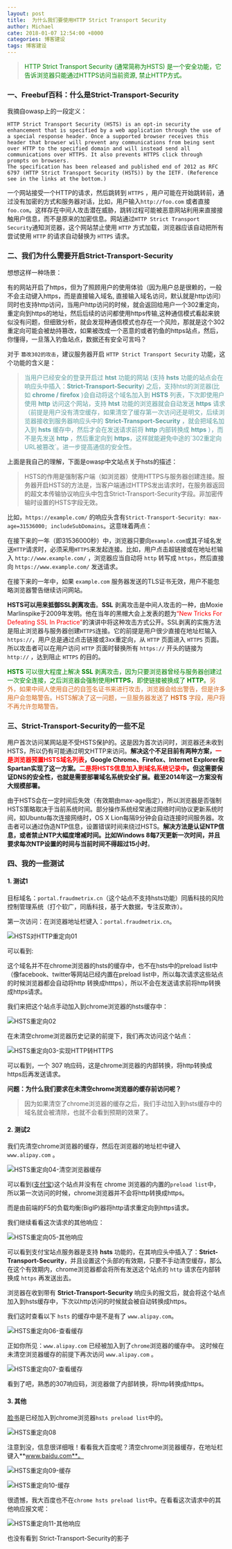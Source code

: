 ```yaml
---
layout: post
title:  为什么我们要使用HTTP Strict Transport Security
author: Michael
cate: 2018-01-07 12:54:00 +8000
categories: 博客建设
tags: 博客建设
---
```


> <font color='green'>HTTP Strict Transport Security (通常简称为HSTS) 是一个安全功能，它告诉浏览器只能通过HTTPS访问当前资源, 禁止HTTP方式。</font>

### 一、Freebuf百科：什么是Strict-Transport-Security

我摘自owasp上的一段定义：

```text
HTTP Strict Transport Security (HSTS) is an opt-in security enhancement that is specified by a web application through the use of a special response header. Once a supported browser receives this header that browser will prevent any communications from being sent over HTTP to the specified domain and will instead send all communications over HTTPS. It also prevents HTTPS click through prompts on browsers.
The specification has been released and published end of 2012 as RFC 6797 (HTTP Strict Transport Security (HSTS)) by the IETF. (Reference see in the links at the bottom.)
```

一个网站接受一个HTTP的请求，然后跳转到 `HTTPS` ，用户可能在开始跳转前，通过没有加密的方式和服务器对话，比如，用户输入`http://foo.com` 或者直接 `foo.com`。这样存在中间人攻击潜在威胁，跳转过程可能被恶意网站利用来直接接触用户信息，而不是原来的加密信息。网站通过`HTTP Strict Transport Security`通知浏览器，这个网站禁止使用 `HTTP` 方式加载，浏览器应该自动把所有尝试使用 `HTTP` 的请求自动替换为 `HTTPS` 请求。
<br/>
### 二、我们为什么需要开启Strict-Transport-Security

想想这样一种场景：

有的网站开启了https，但为了照顾用户的使用体验（因为用户总是很赖的，一般不会主动键入https，而是直接输入域名, 直接输入域名访问，默认就是http访问）同时也支持http访问，当用户http访问的时候，就会返回给用户一个302重定向，重定向到https的地址，然后后续的访问都使用https传输,这种通信模式看起来貌似没有问题，但细致分析，就会发现种通信模式也存在一个风险，那就是这个302重定向可能会被劫持篡改，如果被改成一个恶意的或者钓鱼的https站点，然后，你懂得，一旦落入钓鱼站点，数据还有安全可言吗？

对于 `篡改302的攻击`，建议服务器开启 `HTTP Strict Transport Security` 功能，这个功能的含义是：

><p><font color='CadetBlue'>当用户已经安全的登录开启过 <strong>htst</strong> 功能的网站 (支持 <strong>hsts</strong> 功能的站点会在响应头中插入：<strong>Strict-Transport-Security</strong>) 之后，支持htst的浏览器(比如 <strong>chrome / firefox</strong> )会自动将这个域名加入到 <strong>HSTS</strong> 列表，下次即使用户使用 <strong>http</strong> 访问这个网站，支持 <strong>htst</strong> 功能的浏览器就会自动发送 <strong>https</strong> 请求（前提是用户没有清空缓存，如果清空了缓存第一次访问还是明文，后续浏览器接收到服务器响应头中的 <strong>Strict-Transport-Security</strong> ，就会把域名加入到 <strong>hsts</strong> 缓存中，然后才会在发送请求前将 <strong>http</strong> 内部转换成 <strong>https</strong> ），而不是先发送 <strong>http</strong> ，然后重定向到 <strong>https</strong>，这样就能避免中途的`302重定向URL被篡改`。进一步提高通信的安全性。</font></p>

上面是我自己的理解，下面是owasp中文站点关于hsts的描述：

>HSTS的作用是强制客户端（如浏览器）使用HTTPS与服务器创建连接。服务器开启HSTS的方法是，当客户端通过HTTPS发出请求时，在服务器返回的超文本传输协议响应头中包含Strict-Transport-Security字段。非加密传输时设置的HSTS字段无效。

比如，`https://example.com/` 的响应头含有`Strict-Transport-Security: max-age=31536000; includeSubDomains`。这意味着两点：

在接下来的一年（即31536000秒）中，浏览器只要向`example.com`或其子域名发送`HTTP`请求时，必须采用`HTTPS`来发起连接。比如，用户点击超链接或在地址栏输入 `http://www.example.com/` ，浏览器应当自动将 `http` 转写成 `https`，然后直接向 `https://www.example.com/` 发送请求。

在接下来的一年中，如果 `example.com` 服务器发送的TLS证书无效，用户不能忽略浏览器警告继续访问网站。

<strong>HSTS可以用来抵御SSL剥离攻击</strong>。<strong>SSL</strong> 剥离攻击是中间人攻击的一种，由Moxie Marlinspike于2009年发明。他在当年的黑帽大会上发表的题为<font color='red'>“New Tricks For Defeating SSL In Practice”</font>的演讲中将这种攻击方式公开。SSL剥离的实施方法是阻止浏览器与服务器创建`HTTPS`连接。它的前提是用户很少直接在地址栏输入`https://`，用户总是通过点击链接或3xx重定向，从 `HTTP` 页面进入 `HTTPS` 页面。所以攻击者可以在用户访问 `HTTP` 页面时替换所有 `https://` 开头的链接为 `http://` ，达到阻止 `HTTPS` 的目的。

<p><font color='green'><strong>HSTS</strong> 可以很大程度上解决 <strong>SSL</strong> 剥离攻击，因为只要浏览器曾经与服务器创建过一次安全连接，之后浏览器会强制使用<strong>HTTPS</strong>，即使链接被换成了 <strong>HTTP</strong>。</font><font color='Chocolate'>另外，如果中间人使用自己的自签名证书来进行攻击，浏览器会给出警告，但是许多用户会忽略警告。HSTS解决了这一问题，一旦服务器发送了 <strong>HSTS</strong> 字段，用户将不再允许忽略警告。</font></p>

### 三、Strict-Transport-Security的一些不足

用户首次访问某网站是不受HSTS保护的。这是因为首次访问时，浏览器还未收到HSTS，所以仍有可能通过明文HTTP来访问。**解决这个不足目前有两种方案，<font color='red'>一是浏览器预置HSTS域名列表</font>，Google Chrome、Firefox、Internet Explorer和Spartan实现了这一方案。<font color='red'>二是将HSTS信息加入到域名系统记录中</font>。但这需要保证DNS的安全性，也就是需要部署域名系统安全扩展。截至2014年这一方案没有大规模部署。**

由于HSTS会在一定时间后失效（有效期由max-age指定），所以浏览器是否强制HSTS策略取决于当前系统时间。部分操作系统经常通过网络时间协议更新系统时间，如Ubuntu每次连接网络时，OS X Lion每隔9分钟会自动连接时间服务器。攻击者可以通过伪造NTP信息，设置错误时间来绕过HSTS。**解决方法是认证NTP信息，或者禁止NTP大幅度增减时间。比如Windows 8每7天更新一次时间，并且要求每次NTP设置的时间与当前时间不得超过15小时**。

### 四、我的一些测试
#### 1. 测试1

目标域名：`portal.fraudmetrix.cn`（这个站点不支持hsts功能）同盾科技的风险控制管理系统（打个软广，同盾科技，基于大数据，专注反欺诈）。

第一次访问：在浏览器地址栏键入：`portal.fraudmetrix.cn`。

![HSTS对HTTP重定向01](http://upload-images.jianshu.io/upload_images/563374-ef977e0276e6c9f9.png?imageMogr2/auto-orient/strip%7CimageView2/2/w/1240)

可以看到:

这个域名并不在chrome浏览器的hsts的缓存中，也不在hsts中的preload list中（像facebook、twitter等网站已经内置在preload list中，所以每次请求这些站点的时候浏览器都会自动将http 转换成htttps），所以不会在发送请求前将http转换成https请求。

我们来把这个站点手动加入到chrome浏览器的hsts缓存中：

![HSTS重定向02](http://upload-images.jianshu.io/upload_images/563374-3dbfbf797107dea7.png?imageMogr2/auto-orient/strip%7CimageView2/2/w/1240)

在未清空chrome浏览器历史记录的前提下，我们再次访问这个站点：

![HSTS重定向03-实现HTTP转HTTPS](http://upload-images.jianshu.io/upload_images/563374-3d792ee90f9b5492.png?imageMogr2/auto-orient/strip%7CimageView2/2/w/1240)

可以看到，一个 307 响应码，这是chrome浏览器的内部转换，将http转换成https后再发送请求。

**问题：为什么我们要求在未清空chrome浏览器的缓存前访问呢？**

>因为如果清空了chrome浏览器的缓存之后，我们手动加入到hsts缓存中的域名就会被清除，也就不会看到预期的效果了。

#### 2. 测试2

我们先清空chrome浏览器的缓存，然后在浏览器的地址栏中键入 `www.alipay.com` 。

![HSTS重定向04-清空浏览器缓存](http://upload-images.jianshu.io/upload_images/563374-b9235b87c7bef26e.png?imageMogr2/auto-orient/strip%7CimageView2/2/w/1240)

可以看到([支付宝](www.alipay.com))这个站点并没有在 chrome 浏览器的内置的`preload list`中，所以第一次访问的时候，chrome浏览器并不会将http转换成https。

而是由前端的F5的负载均衡(BigIP)器将http请求重定向到https请求。

我们继续看看这次请求的其他响应：

![HSTS重定向05-其他响应](http://upload-images.jianshu.io/upload_images/563374-6fe28e4cd6d6f06d.png?imageMogr2/auto-orient/strip%7CimageView2/2/w/1240)

可以看到支付宝站点服务器是支持 **hsts** 功能的，在其响应头中插入了：**Strict-Transport-Security**，并且设置这个头部的有效期，只要不手动清空缓存，那么在这个有效期内，chrome浏览器都会将所有发送这个站点的 `http` 请求在内部转换成 `https` 再发送出去。

浏览器在收到带有 **Strict-Transport-Security** 响应头的报文后，就会将这个站点加入到hsts缓存中，下次以http访问的时候就会被自动转换成https。

我们这时查看以下 `hsts` 的缓存中是不是有了 `www.alipay.com`。

![HSTS重定向06-查看缓存](http://upload-images.jianshu.io/upload_images/563374-e4572155e1e99cf5.png?imageMogr2/auto-orient/strip%7CimageView2/2/w/1240)

正如你所见：`www.alipay.com` 已经被加入到了`chrome`浏览器的缓存中。
这时候在未清空浏览器缓存的前提下再次访问 `www.alipay.com` 。

![HSTS重定向07-查看缓存](http://upload-images.jianshu.io/upload_images/563374-a8d018c0696648f5.png?imageMogr2/auto-orient/strip%7CimageView2/2/w/1240)

看到了吧，熟悉的307响应码，浏览器做了内部转换，将http转换成https。

#### 3. 其他 

[脸书](www.facebook.com)是已经加入到chrome浏览器`hsts preload list`中的。

![HSTS重定向08](http://upload-images.jianshu.io/upload_images/563374-d2071a78afaa8f8d.png?imageMogr2/auto-orient/strip%7CimageView2/2/w/1240)

注意到没，信息很详细哦！看看我大百度呢？清空chrome浏览器缓存，在地址栏键入**www.baidu.com**。

![HSTS重定向09-缓存](http://upload-images.jianshu.io/upload_images/563374-dc7024a9f47077b5.png?imageMogr2/auto-orient/strip%7CimageView2/2/w/1240)

![HSTS重定向10-缓存](http://upload-images.jianshu.io/upload_images/563374-ba1cca935dc9e17e.png?imageMogr2/auto-orient/strip%7CimageView2/2/w/1240)

很遗憾，我大百度也不在`chrome hsts preload list`中。在看看这次请求中的其他响应报文呢：

![HSTS重定向11-其他响应](http://upload-images.jianshu.io/upload_images/563374-866c5b80e1e5c627.png?imageMogr2/auto-orient/strip%7CimageView2/2/w/1240)

也没有看到 Strict-Transport-Security的影子

